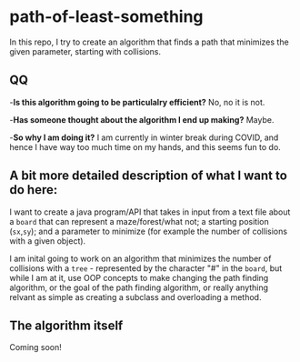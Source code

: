 # path-of-least-something
In this repo, I try to create an algorithm that finds a path that minimizes the given parameter, starting with collisions.

## QQ ##
-__Is this algorithm going to be particulalry efficient?__ No, no it is not.

-__Has someone thought about the algorithm I end up making?__ Maybe.

-__So why I am doing it?__ I am currently in winter break during COVID, and hence I have way too much time on my hands, and this seems fun to do.

## A bit more detailed description of what I want to do here: ##

I want to create a java program/API that takes in input from a text file about a `board` that can represent a maze/forest/what not; a starting position (`sx`,`sy`); and a parameter to minimize (for example the number of collisions with a given object).

I am inital going to work on an algorithm that minimizes the number of collisions with a `tree` - represented by the character "#" in the `board`, but while I am at it, use OOP concepts to make changing the path finding algorithm, or the goal of the path finding algorithm, or really anything relvant as simple as creating a subclass and overloading a method.

## The algorithm itself ##
Coming soon!
